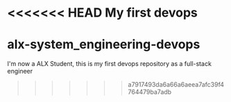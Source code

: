 <<<<<<< HEAD
My first devops
=======
# alx-system_engineering-devops
I'm now a ALX Student, this is my first devops repository as a full-stack engineer 
>>>>>>> a7917493da6a66a6aeea7afc39f4764479ba7adb

